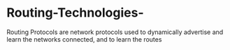# Routing-Technologies-
Routing Protocols are network protocols used to dynamically advertise and learn the networks connected, and to learn the routes
